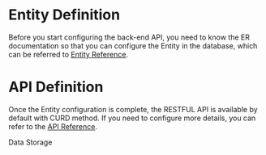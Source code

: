 # Entity Definition

Before you start configuring the back-end API, you need to know the ER documentation so that you can configure the Entity in the database, which can be referred to [Entity Reference](/References/Entity).

# API Definition

Once the Entity configuration is complete, the RESTFUL API is available by default
with CURD method. If you need to configure more details, you can refer to the [API Reference](/References/Entity-API).


Data Storage
